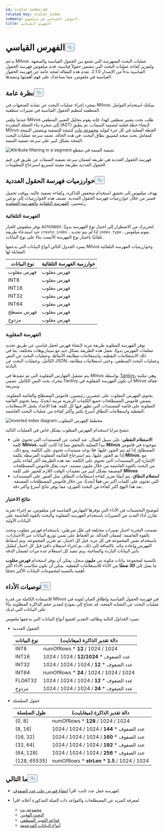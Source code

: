 ```yaml
---
id: scalar_index.md
related_key: scalar_index
summary: المؤشر القياسي في ميلفوس.
title: الفهرس القياسي
---
```

<h1 id="Scalar-Index" class="common-anchor-header">الفهرس القياسي<button data-href="#Scalar-Index" class="anchor-icon" translate="no">
      <svg translate="no"
        aria-hidden="true"
        focusable="false"
        height="20"
        version="1.1"
        viewBox="0 0 16 16"
        width="16"
      >
        <path
          fill="#0092E4"
          fill-rule="evenodd"
          d="M4 9h1v1H4c-1.5 0-3-1.69-3-3.5S2.55 3 4 3h4c1.45 0 3 1.69 3 3.5 0 1.41-.91 2.72-2 3.25V8.59c.58-.45 1-1.27 1-2.09C10 5.22 8.98 4 8 4H4c-.98 0-2 1.22-2 2.5S3 9 4 9zm9-3h-1v1h1c1 0 2 1.22 2 2.5S13.98 12 13 12H9c-.98 0-2-1.22-2-2.5 0-.83.42-1.64 1-2.09V6.25c-1.09.53-2 1.84-2 3.25C6 11.31 7.55 13 9 13h4c1.45 0 3-1.69 3-3.5S14.5 6 13 6z"
        ></path>
      </svg>
    </button></h1><p>يدعم Milvus عمليات البحث المفهرسة التي تجمع بين الحقول القياسية والمتجهة. ولتعزيز كفاءة عمليات البحث التي تتضمن حقولاً قياسية، قدم ميلفوس فهرسة الحقول القياسية بدءاً من الإصدار 2.1.0. تقدم هذه المقالة لمحة عامة عن فهرسة الحقول القياسية في ملفوس، مما يساعدك على فهم أهميتها وتنفيذها.</p>
<h2 id="Overview" class="common-anchor-header">نظرة عامة<button data-href="#Overview" class="anchor-icon" translate="no">
      <svg translate="no"
        aria-hidden="true"
        focusable="false"
        height="20"
        version="1.1"
        viewBox="0 0 16 16"
        width="16"
      >
        <path
          fill="#0092E4"
          fill-rule="evenodd"
          d="M4 9h1v1H4c-1.5 0-3-1.69-3-3.5S2.55 3 4 3h4c1.45 0 3 1.69 3 3.5 0 1.41-.91 2.72-2 3.25V8.59c.58-.45 1-1.27 1-2.09C10 5.22 8.98 4 8 4H4c-.98 0-2 1.22-2 2.5S3 9 4 9zm9-3h-1v1h1c1 0 2 1.22 2 2.5S13.98 12 13 12H9c-.98 0-2-1.22-2-2.5 0-.83.42-1.64 1-2.09V6.25c-1.09.53-2 1.84-2 3.25C6 11.31 7.55 13 9 13h4c1.45 0 3-1.69 3-3.5S14.5 6 13 6z"
        ></path>
      </svg>
    </button></h2><p>بمجرد إجراء عمليات البحث عن تشابه المتجهات في Milvus، يمكنك استخدام العوامل المنطقية لتنظيم الحقول القياسية في تعبيرات منطقية.</p>
<p>عندما يتلقى Milvus طلب بحث بتعبير منطقي كهذا، فإنه يقوم بتحليل التعبير المنطقي إلى شجرة بناء الجملة المجردة (AST) لإنشاء خطة فعلية لتصفية السمات. ثم يطبق Milvus الخطة الفعلية في كل جزء لتوليد <a href="/docs/ar/bitset.md">مجموعة بتات</a> كنتيجة للتصفية ويتضمن النتيجة كمعامل بحث متجه لتضييق نطاق البحث. في هذه الحالة، تعتمد سرعة عمليات البحث المتجه بشكل كبير على سرعة تصفية السمة.</p>
<p>
  
   <span class="img-wrapper"> <img translate="no" src="/docs/v2.6.x/assets/scalar_index.png" alt="Attribute filtering in a segment" class="doc-image" id="attribute-filtering-in-a-segment" />
   </span> <span class="img-wrapper"> <span>تصفية السمة في مقطع</span> </span></p>
<p>فهرسة الحقول العددية هي طريقة لضمان سرعة تصفية السمات عن طريق فرز قيم الحقول العددية بطريقة معينة لتسريع استرجاع المعلومات.</p>
<h2 id="Scalar-field-indexing-algorithms" class="common-anchor-header">خوارزميات فهرسة الحقول العددية<button data-href="#Scalar-field-indexing-algorithms" class="anchor-icon" translate="no">
      <svg translate="no"
        aria-hidden="true"
        focusable="false"
        height="20"
        version="1.1"
        viewBox="0 0 16 16"
        width="16"
      >
        <path
          fill="#0092E4"
          fill-rule="evenodd"
          d="M4 9h1v1H4c-1.5 0-3-1.69-3-3.5S2.55 3 4 3h4c1.45 0 3 1.69 3 3.5 0 1.41-.91 2.72-2 3.25V8.59c.58-.45 1-1.27 1-2.09C10 5.22 8.98 4 8 4H4c-.98 0-2 1.22-2 2.5S3 9 4 9zm9-3h-1v1h1c1 0 2 1.22 2 2.5S13.98 12 13 12H9c-.98 0-2-1.22-2-2.5 0-.83.42-1.64 1-2.09V6.25c-1.09.53-2 1.84-2 3.25C6 11.31 7.55 13 9 13h4c1.45 0 3-1.69 3-3.5S14.5 6 13 6z"
        ></path>
      </svg>
    </button></h2><p>يهدف ميلفوس إلى تحقيق استخدام منخفض للذاكرة، وكفاءة تصفية عالية، ووقت تحميل قصير من خلال خوارزميات فهرسة الحقول العددية. تصنف هذه الخوارزميات إلى نوعين رئيسيين: <a href="#auto-indexing">الفهرسة التلقائية</a> <a href="#inverted-indexing">والفهرسة المقلوبة</a>.</p>
<h3 id="Auto-indexing" class="common-anchor-header">الفهرسة التلقائية</h3><p>يوفر ميلفوس الخيار <code translate="no">AUTOINDEX</code> لتحريرك من الاضطرار إلى اختيار نوع الفهرسة يدويًا. عند استدعاء طريقة <code translate="no">create_index</code> ، إذا لم يتم تحديد <code translate="no">index_type</code> ، يقوم ميلفوس تلقائيًا باختيار نوع الفهرسة الأنسب بناءً على نوع البيانات.</p>
<p>يسرد الجدول التالي أنواع البيانات التي يدعمها Milvus وخوارزميات الفهرسة التلقائية المقابلة لها.</p>
<table>
<thead>
<tr><th>نوع البيانات</th><th>خوارزمية الفهرسة التلقائية</th></tr>
</thead>
<tbody>
<tr><td>فهرس مقلوب</td><td>فهرس مقلوب</td></tr>
<tr><td>INT8</td><td>فهرس مقلوب</td></tr>
<tr><td>INT16</td><td>فهرس مقلوب</td></tr>
<tr><td>INT32</td><td>فهرس مقلوب</td></tr>
<tr><td>INT64</td><td>فهرس مقلوب</td></tr>
<tr><td>فهرس مسطح</td><td>فهرس مقلوب</td></tr>
<tr><td>مزدوج</td><td>فهرس مقلوب</td></tr>
</tbody>
</table>
<h3 id="Inverted-indexing" class="common-anchor-header">الفهرسة المقلوبة</h3><p>توفر الفهرسة المقلوبة طريقة مرنة لإنشاء فهرس لحقل قياسي عن طريق تحديد معلمات الفهرس يدويًا. تعمل هذه الطريقة بشكل جيد مع سيناريوهات مختلفة، بما في ذلك الاستعلامات النقطية، واستعلامات مطابقة الأنماط، وعمليات البحث عن النص الكامل، وعمليات البحث عن JSON، وعمليات البحث المنطقي، وحتى استعلامات مطابقة البادئة.</p>
<p>يتم تشغيل الفهارس المقلوبة التي تم تنفيذها في Milvus بواسطة <a href="https://github.com/quickwit-oss/tantivy">Tantivy،</a> وهي مكتبة محرك بحث النص الكامل. تضمن Tantivy أن تكون الفهرسة المقلوبة في Milvus فعالة وسريعة.</p>
<p>يحتوي الفهرس المقلوب على عنصرين رئيسيين: قاموس المصطلح والقائمة المقلوبة. يتضمن قاموس المصطلحات جميع الكلمات الرمزية مرتبة أبجديًا، بينما تحتوي القائمة المقلوبة على قائمة المستندات التي تظهر فيها كل كلمة. هذا الإعداد يجعل الاستعلامات النقطية واستعلامات النطاق أسرع بكثير وأكثر كفاءة من عمليات البحث الغاشمة.</p>
<p>
  
   <span class="img-wrapper"> <img translate="no" src="/docs/v2.6.x/assets/scalar_index_inverted.png" alt="Inverted index diagram" class="doc-image" id="inverted-index-diagram" />
   </span> <span class="img-wrapper"> <span>مخطط الفهرس المقلوب</span> </span></p>
<p>تتضح مزايا استخدام الفهرس المقلوب بشكل خاص في العمليات التالية:</p>
<ul>
<li><strong>الاستعلام النقطي</strong>: على سبيل المثال، عند البحث عن المستندات التي تحتوي على كلمة <strong>Milvus،</strong> تبدأ العملية بالتحقق مما إذا كانت كلمة <strong>Milvus</strong> موجودة في قاموس المصطلح. إذا لم يتم العثور عليها، فلا توجد مستندات تحتوي على الكلمة. ومع ذلك، إذا تم العثور عليها، يتم استرجاع القائمة المقلوبة المرتبطة بكلمة <strong>Milvus،</strong> مع الإشارة إلى المستندات التي تحتوي على الكلمة. تعد هذه الطريقة أكثر كفاءة بكثير من البحث بالقوة الغاشمة من خلال مليون مستند، حيث يقلل قاموس المصطلحات المصنفة بشكل كبير من تعقيدات الوقت اللازم للعثور على كلمة <strong>Milvus</strong>.</li>
<li><strong>استعلام النطاق</strong>: يتم أيضًا تعزيز كفاءة استعلامات النطاق، مثل العثور على المستندات التي تحتوي على كلمات أكبر من <strong>جدا</strong> أبجديًا، من خلال قاموس المصطلحات المصنفة. يعد هذا النهج أكثر كفاءة من البحث الفوري، مما يوفر نتائج أسرع وأكثر دقة.</li>
</ul>
<h3 id="Test-results" class="common-anchor-header">نتائج الاختبار</h3><p>لتوضيح التحسينات في الأداء التي توفرها الفهارس القياسية في ميلفوس، تم إجراء تجربة تقارن أداء العديد من التعبيرات باستخدام الفهرسة المقلوبة والبحث بالقوة الغاشمة على البيانات الأولية.</p>
<p>تضمنت التجربة اختبار تعبيرات مختلفة في ظل شرطين: باستخدام فهرس مقلوب وبحث بالقوة الغاشمة. لضمان العدالة، تم الحفاظ على نفس توزيع البيانات عبر الاختبارات، باستخدام نفس المجموعة في كل مرة. قبل كل اختبار، تم تحرير المجموعة، وتم إسقاط الفهرس وإعادة بنائه. بالإضافة إلى ذلك، تم إجراء استعلام دافئ قبل كل اختبار لتقليل تأثير البيانات الباردة والساخنة، وتم تنفيذ كل استعلام عدة مرات لضمان الدقة.</p>
<p>بالنسبة لمجموعة بيانات مكونة من <strong>مليون</strong> سجل، يمكن أن يوفر استخدام <strong>فهرس مقلوب</strong> ما يصل إلى <strong>30 ضعفًا</strong> من الأداء للاستعلامات النقطية. يمكن أن تكون مكاسب الأداء أكثر أهمية بالنسبة لمجموعات البيانات الأكبر حجمًا.</p>
<h2 id="Performance-recommandations" class="common-anchor-header">توصيات الأداء<button data-href="#Performance-recommandations" class="anchor-icon" translate="no">
      <svg translate="no"
        aria-hidden="true"
        focusable="false"
        height="20"
        version="1.1"
        viewBox="0 0 16 16"
        width="16"
      >
        <path
          fill="#0092E4"
          fill-rule="evenodd"
          d="M4 9h1v1H4c-1.5 0-3-1.69-3-3.5S2.55 3 4 3h4c1.45 0 3 1.69 3 3.5 0 1.41-.91 2.72-2 3.25V8.59c.58-.45 1-1.27 1-2.09C10 5.22 8.98 4 8 4H4c-.98 0-2 1.22-2 2.5S3 9 4 9zm9-3h-1v1h1c1 0 2 1.22 2 2.5S13.98 12 13 12H9c-.98 0-2-1.22-2-2.5 0-.83.42-1.64 1-2.09V6.25c-1.09.53-2 1.84-2 3.25C6 11.31 7.55 13 9 13h4c1.45 0 3-1.69 3-3.5S14.5 6 13 6z"
        ></path>
      </svg>
    </button></h2><p>للاستفادة الكاملة من قدرة Milvus في فهرسة الحقول القياسية وإطلاق العنان لقوته في عمليات البحث عن التشابه المتجه، قد تحتاج إلى نموذج لتقدير حجم الذاكرة المطلوبة بناءً على البيانات التي لديك.</p>
<p>تسرد الجداول التالية وظائف التقدير لجميع أنواع البيانات التي يدعمها ملفوس.</p>
<ul>
<li><p>الحقول العددية</p>
<table>
<thead>
<tr><th>نوع البيانات</th><th>دالة تقدير الذاكرة (ميغابايت)</th></tr>
</thead>
<tbody>
<tr><td>INT8</td><td>numOfRows * <strong>12</strong> / 1024 / 1024</td></tr>
<tr><td>INT16</td><td>عدد الصفوف * <strong>12/1024</strong> / 1024 / 1024</td></tr>
<tr><td>INT32</td><td>عدد الصفوف * <strong>12</strong> / 1024 / 1024 / 1024</td></tr>
<tr><td>INT64</td><td>numOfRows * <strong>24</strong> / 1024 / 1024 / 1024</td></tr>
<tr><td>FLOAT32</td><td>عدد الصفوف * <strong>12</strong> / 1024 / 1024 / 1024</td></tr>
<tr><td>مزدوج</td><td>عدد الصفوف * <strong>24</strong> / 1024 / 1024 / 1024</td></tr>
</tbody>
</table>
</li>
<li><p>حقول السلسلة</p>
<table>
<thead>
<tr><th>طول السلسلة</th><th>دالة تقدير الذاكرة (ميغابايت)</th></tr>
</thead>
<tbody>
<tr><td>(0, 8]</td><td>numOfRows * <strong>128</strong> / 1024 / 1024</td></tr>
<tr><td>(8, 16]</td><td>عدد الصفوف * <strong>144</strong> / 1024 / 1024 / 1024</td></tr>
<tr><td>(16, 32]</td><td>عدد الصفوف * <strong>160</strong> / 1024 / 1024 / 1024</td></tr>
<tr><td>(32, 64]</td><td>عدد الصفوف * <strong>192</strong> / 1024 / 1024 / 1024</td></tr>
<tr><td>(64, 128]</td><td>عدد الصفوف * <strong>256</strong> / 1024 / 1024 / 1024</td></tr>
<tr><td>(128, 65535]</td><td>numOfRows * <strong>strLen * 1.5</strong> / 1024 / 1024</td></tr>
</tbody>
</table>
</li>
</ul>
<h2 id="Whats-next" class="common-anchor-header">ما التالي<button data-href="#Whats-next" class="anchor-icon" translate="no">
      <svg translate="no"
        aria-hidden="true"
        focusable="false"
        height="20"
        version="1.1"
        viewBox="0 0 16 16"
        width="16"
      >
        <path
          fill="#0092E4"
          fill-rule="evenodd"
          d="M4 9h1v1H4c-1.5 0-3-1.69-3-3.5S2.55 3 4 3h4c1.45 0 3 1.69 3 3.5 0 1.41-.91 2.72-2 3.25V8.59c.58-.45 1-1.27 1-2.09C10 5.22 8.98 4 8 4H4c-.98 0-2 1.22-2 2.5S3 9 4 9zm9-3h-1v1h1c1 0 2 1.22 2 2.5S13.98 12 13 12H9c-.98 0-2-1.22-2-2.5 0-.83.42-1.64 1-2.09V6.25c-1.09.53-2 1.84-2 3.25C6 11.31 7.55 13 9 13h4c1.45 0 3-1.69 3-3.5S14.5 6 13 6z"
        ></path>
      </svg>
    </button></h2><ul>
<li><p>لفهرسة حقل عدد ثابت، اقرأ <a href="/docs/ar/index-scalar-fields.md">إنشاء فهرس على عدد الصفوف</a>.</p></li>
<li><p>لمعرفة المزيد عن المصطلحات والقواعد ذات الصلة المذكورة أعلاه، اقرأ</p>
<ul>
<li><a href="/docs/ar/bitset.md">مجموعة بت</a></li>
<li><a href="/docs/ar/multi-vector-search.md">البحث الهجين</a></li>
<li><a href="/docs/ar/boolean.md">قواعد التعبير المنطقي</a></li>
<li><a href="/docs/ar/schema.md#Supported-data-type">أنواع البيانات المدعومة</a></li>
</ul></li>
</ul>
